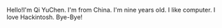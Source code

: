 Hello!I'm Qi YuChen.
I'm from China.
I'm nine years old.
I like computer.
I love Hackintosh.
Bye-Bye!
<!---
QiYuChen01/QiYuChen01 is a ✨ special ✨ repository because its `README.md` (this file) appears on your GitHub profile.
You can click the Preview link to take a look at your changes.
--->
